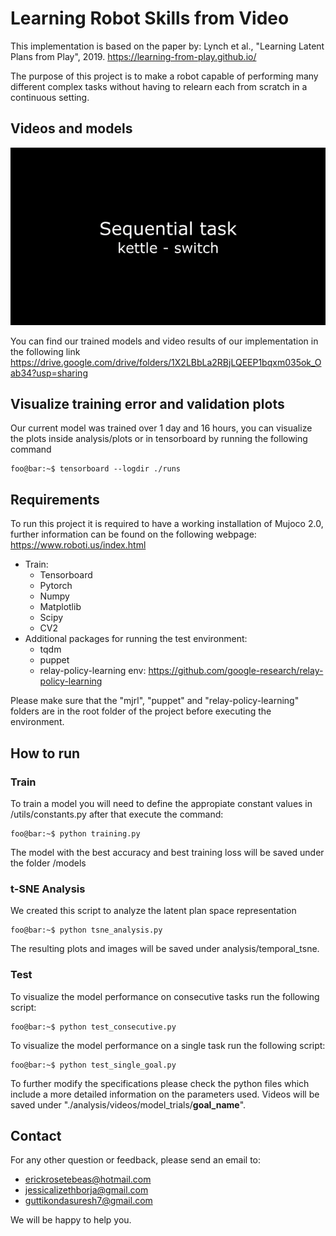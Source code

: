 # Learning Robot Skills from Video

This implementation is based on the paper by: Lynch et al., "Learning Latent Plans from Play", 2019.
https://learning-from-play.github.io/

The purpose of this project is to make a robot capable of performing many different complex tasks without having to relearn each from scratch in a continuous setting.

## Videos and models
![results video example](./example.gif)

You can find our trained models and video results of our implementation in the following link
https://drive.google.com/drive/folders/1X2LBbLa2RBjLQEEP1bqxm035ok_Oab34?usp=sharing

## Visualize training error and validation plots
Our current model was trained over 1 day and 16 hours, you can visualize the plots inside analysis/plots or in tensorboard by running the following command
```console
foo@bar:~$ tensorboard --logdir ./runs
```
## Requirements
To run this project it is required to have a working installation of Mujoco 2.0, further information can be found on the following webpage: https://www.roboti.us/index.html
* Train:
  * Tensorboard
  * Pytorch
  * Numpy
  * Matplotlib
  * Scipy
  * CV2
* Additional packages for running the test environment:
  * tqdm
  * puppet
  * relay-policy-learning env: https://github.com/google-research/relay-policy-learning

Please make sure that the "mjrl", "puppet" and "relay-policy-learning" folders are in the root folder of the project before executing the environment.

## How to run
### Train
To train a model you will need to define the appropiate constant values in /utils/constants.py after that execute the command:
```console
foo@bar:~$ python training.py
```
The model with the best accuracy and best training loss will be saved under the folder /models

### t-SNE Analysis
We created this script to analyze the latent plan space representation 
```console
foo@bar:~$ python tsne_analysis.py
```
The resulting plots and images will be saved under analysis/temporal_tsne.

### Test
To visualize the model performance on consecutive tasks run the following script:
```console
foo@bar:~$ python test_consecutive.py
```

To visualize the model performance on a single task run the following script:
```console
foo@bar:~$ python test_single_goal.py
```
To further modify the specifications please check the python files which include a more
detailed information on the parameters used. 
Videos will be saved under "./analysis/videos/model_trials/__goal_name__".

## Contact
For any other question or feedback, please send an email to:
* erickrosetebeas@hotmail.com
* jessicalizethborja@gmail.com
* guttikondasuresh7@gmail.com

We will be happy to help you.
